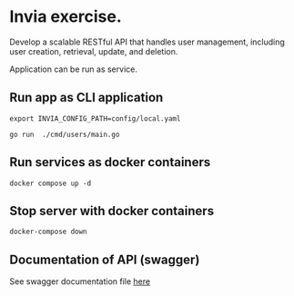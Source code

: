 Invia exercise.
====

Develop a scalable RESTful API that handles user management,
including user creation, retrieval, update, and deletion.

Application can be run as service.

## Run app as CLI application

```shell
export INVIA_CONFIG_PATH=config/local.yaml
```

```shell
go run  ./cmd/users/main.go
```

## Run services as docker containers

```shell
docker compose up -d
```

## Stop server with docker containers

```shell
docker-compose down
```

## Documentation of API (swagger)

See swagger documentation file [here](swagger/swagger.yaml)
